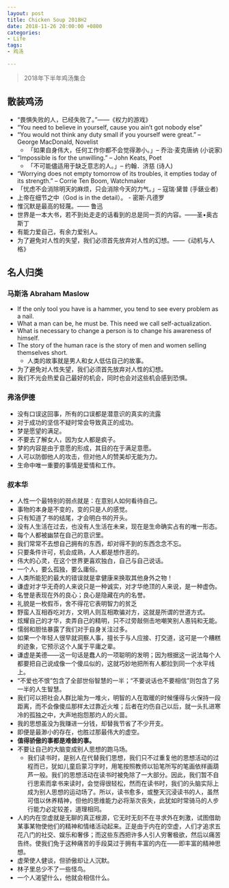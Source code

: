 ```yaml
---
layout: post
title: Chicken Soup 2018H2
date: 2018-11-26 20:00:00 +0800
categories:
- Life
tags:
- 鸡汤

---
```


> 2018年下半年鸡汤集合

## 散装鸡汤

- “畏惧失败的人，已经失败了。”——《权力的游戏》
- “You need to believe in yourself, cause you ain’t got nobody else”
- “You would not think any duty small if you yourself were great.” – George MacDonald, Novelist
	- 「如果自身伟大，任何工作你都不会觉得渺小。」– 乔治·麦克唐纳 (小说家)
- “Impossible is for the unwilling.” – John Keats, Poet
	- 「不可能儘适用于缺乏意志的人。」– 约翰．济慈 (诗人)
- “Worrying does not empty tomorrow of its troubles, it empties today of its strength.” – Corrie Ten Boom, Watchmaker
- 「忧虑不会消除明天的麻烦，只会消除今天的力气。」– 寇瑞‧黛普 (手錶业者)
- 上帝在细节之中（God is in the detail）。 - 密斯·凡德罗
- 惟沉默是最高的轻蔑。—— 鲁迅
- 世界是一本大书，若不到处走走的话看到的总是同一页的内容。——圣•奥古斯丁
- 有能力爱自己，有余力爱别人。
- 为了避免对人性的失望，我们必须首先放弃对人性的幻想。——《动机与人格》

## 名人归类


### 马斯洛 Abraham Maslow

- If the only tool you have is a hammer, you tend to see every problem as a nail.
- What a man can be, he must be. This need we call self-actualization.
- What is necessary to change a person is to change his awareness of himself.
- The story of the human race is the story of men and women selling themselves short.
	- 人类的故事就是男人和女人低估自己的故事。
- 为了避免对人性失望，我们必须首先放弃对人性的幻想。
- 我们不光会热爱自己最好的机会，同时也会对这些机会感到恐惧。

### 弗洛伊德

- 没有口误这回事，所有的口误都是潜意识的真实的流露
- 对于成功的坚信不疑时常会导致真正的成功。
- 梦是愿望的满足。
- 不要去了解女人，因为女人都是疯子。
- 梦的内容是由于意愿的形成，其目的在于满足意愿。
- 人可以防御他人的攻击，但对他人的赞美却无能为力。
- 生命中唯一重要的事情是爱情和工作。


### 叔本华

- 人性一个最特别的弱点就是：在意别人如何看待自己。
- 事物的本身是不变的，变的只是人的感觉。
- 只有知道了书的结尾，才会明白书的开头。
- 没有人生活在过去，也没有人生活在未来，现在是生命确实占有的唯一形态。
- 每个人都被幽禁在自己的意识里。
- 我们常常不去想自己拥有的东西，却对得不到的东西念念不忘。
- 只要条件许可，机会成熟，人人都是想作恶的。
- 伟大的心灵，在这个世界更喜欢独白，自己与自己说话。
- 一个人，要么孤独，要么庸俗。
- 人类所能犯的最大的错误就是拿健康来换取其他身外之物！
- 谦虚对才华无奇的人来说只是一种诚实，对才华绝顶的人来说，是一种虚伪。
- 名誉是表现在外的良心；良心是隐藏在内的名誉。
- 礼貌是一枚假币，舍不得花它表明智力的贫乏
- 野蛮人互相吞吃对方，文明人则互相欺骗对方，这就是所谓的世道方式。
- 炫耀自己的才华，卖弄自己的精明，只不过旁敲侧击地嘲笑别人愚钝和无能。
- 懦弱和胆怯暴露了我们对于自身关注过多。
- 如果一个年轻人很早就洞察人事，擅长于与人应接、打交道，这可是一个糟糕的迹象，它预示这个人属于平庸之辈。
- 谦虚是美德——这一句话是蠢人的一项聪明的发明；因为根据这一说法每个人都要把自己说成像一个傻瓜似的，这就巧妙地把所有人都拉到同一个水平线上。
- “不爱也不恨”包含了全部世俗智慧的一半；“不要说话也不要相信”则包含了另一半的人生智慧。
- 我们可以把社会人群比喻为一堆火，明智的人在取暖的时候懂得与火保持一段距离，而不会像傻瓜那样太过靠近火堆；后者在灼伤自己以后，就一头扎进寒冷的孤独之中，大声地抱怨那灼人的火苗。
- 我的思想虽没为我赚进一分钱，却替我节省了不少开支。
- 即便是最渺小的存在，也胜过那最伟大的虚空。
- **值得骄傲的事都是难做的事。**
- 不要让自己的大脑变成别人思想的跑马场。
	- 我们读书时，是别人在代替我们思想，我们只不过重复他的思想活动的过程而已，犹如儿童启蒙习字时，用笔按照教师以铅笔所写的笔画依样画葫芦一般。我们的思想活动在读书时被免除了一大部分。因此，我们暂不自行思索而拿书来读时，会觉得很轻松，然而在读书时，我们的头脑实际上成为别人思想的运动场了。所以，读书愈多，或整天沉浸读书的人，虽然可借以休养精神，但他的思维能力必将渐次丧失，此犹如时常骑马的人步行能力必定较差，道理相同。
- 人的内在空虚就是无聊的真正根源，它无时无刻不在寻求外在刺激，试图借助某事某物使他们的精神和情绪活动起来。正是由于内在的空虚，人们才追求五花八门的社交、娱乐和奢侈；而这些东西把许多人引人穷奢极欲，然后以痛苦告终。使我们免于这种痛苦的手段莫过于拥有丰富的内在——即丰富的精神思想。
- 虚荣使人健谈，但骄傲却让人沉默。
- 林子里总少不了一些怪鸟。
- 一个人渴望什么，他就会相信什么。
